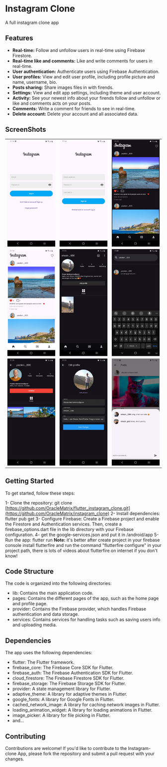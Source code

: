 # Instagram Clone

A full instagram clone app

## Features

* **Real-time:** Follow and unfollow users in real-time using Firebase Firestore.
* **Real-time like and comments:** Like and write comments for users in real-time.
* **User authentication:** Authenticate users using Firebase Authentication.
* **User profiles:** View and edit user profile, including profile picture and name, username, bio.
* **Posts sharing:** Share images files in with firends.
* **Settings:** View and edit app settings, including theme and user account.
* **Activity:** See your newest info about your firends follow and unfollow or like and comments acts on your posts.
* **Comments:** Write a comment for friends to see in real-time.
* **Delete account:** Delete your account and all associated data.

## ScreenShots

|                               |                               |                               |
|-------------------------------|-------------------------------|-------------------------------|
| ![login_page.jpg](screenshots/login_page.jpg) | ![signup_page.jpg](screenshots/signup_page.jpg) | ![home_page.jpg](screenshots/home_page.jpg) |
| ![home_light_theme.jpg](screenshots/home_light_theme.jpg) | ![profile_page.jpg](screenshots/profile_page.jpg) | ![search_page.jpg](screenshots/search_page.jpg) |
| ![user_page.jpg](screenshots/user_page.jpg) | ![edit_profile_page.jpg](screenshots/edit_profile_page.jpg) | ![comments.jpg](screenshots/comments.jpg) || ![settings_page.jpg](screenshots/settings_page.jpg) | ![add_post_page.jpg](screenshots/add_post_page.jpg) | ![profile_light_theme.jpg](screenshots/profile_light_theme.jpg) |

## Getting Started

To get started, follow these steps:


1- Clone the repository: git clone [https://github.com/OracleMatrix/flutter_instagram_clone.git](https://github.com/OracleMatrix/instagram_clone)
2- Install dependencies: flutter pub get
3- Configure Firebase: Create a Firebase project and enable the Firestore and Authentication
services. Then, create a firebase_options.dart file in the lib directory with your Firebase
configuration.
4- get the google-services.json and put it in /android/app
5- Run the app: flutter run
**Note:** it's better after create project in your firebase console install flutterfire and run the
command "flutterfire configure" in your project path, there is lots of videos about flutterfire on
internet if you don't know!


## Code Structure

The code is organized into the following directories:

* lib: Contains the main application code.
* pages: Contains the different pages of the app, such as the home page and profile page.
* provider: Contains the Firebase provider, which handles Firebase authentication and data storage.
* services: Contains services for handling tasks such as saving users info and uploading media.

## Dependencies

The app uses the following dependencies:

* flutter: The Flutter framework.
* firebase_core: The Firebase Core SDK for Flutter.
* firebase_auth: The Firebase Authentication SDK for Flutter.
* cloud_firestore: The Firebase Firestore SDK for Flutter.
* firebase_storage: The Firebase Storage SDK for Flutter.
* provider: A state management library for Flutter.
* adaptive_theme: A library for adaptive themes in Flutter.
* google_fonts: A library for Google Fonts in Flutter.
* cached_network_image: A library for caching network images in Flutter.
* loading_animation_widget: A library for loading animations in Flutter.
* image_picker: A library for file picking in Flutter.
* and...

## Contributing

Contributions are welcome! If you'd like to contribute to the Instagram-clone App, please fork the
repository and submit a pull request with your changes.
